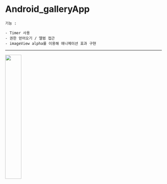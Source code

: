 # Android_galleryApp

`기능 : `   
~~~
- Timer 사용
- 권한 얻어오기 / 앨범 접근
- imageView alpha를 이용해 애니메이션 효과 구현
~~~

<hr><img src="https://user-images.githubusercontent.com/59545680/113277017-4ff83a00-931b-11eb-8745-280cbdd627eb.gif" width="32%">
